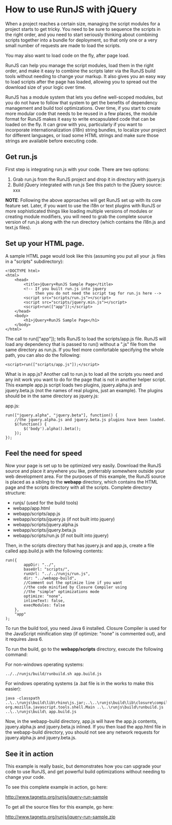 # How to use RunJS with jQuery

When a project reaches a certain size, managing the script modules for a project starts to get tricky. You need to be sure to sequence the scripts in the right order, and you need to start seriously thinking about combining scripts together into a bundle for deployment, so that only one or a very small number of requests are made to load the scripts.

You may also want to load code on the fly, after page load.

RunJS can help you manage the script modules, load them in the right order, and make it easy to combine the scripts later via the RunJS build tools without needing to change your markup. It also gives you an easy way to load scripts after the page has loaded, allowing you to spread out the download size of your logic over time.

RunJS has a module system that lets you define well-scoped modules, but you do not have to follow that system to get the benefits of dependency management and build tool optimizations. Over time, if you start to create more modular code that needs to be reused in a few places, the module format for RunJS makes it easy to write encapsulated code that can be loaded on the fly. It can grow with you, particularly if you want to incorporate internationalization (i18n) string bundles, to localize your project for different languages, or load some HTML strings and make sure those strings are available before executing code.

## Get run.js

First step is integrating run.js with your code. There are two options:

1. Grab run.js from the RunJS project and drop it in directory with jquery.js
2. Build jQuery integrated with run.js See this patch to the jQuery source:
xxx

**NOTE**: Following the above approaches will get RunJS set up with its core feature set. Later, if you want to use the i18n or text plugins with RunJS or more sophisticated things like loading multiple versions of modules or creating module modifiers, you will need to grab the complete source version of run.js along with the run directory (which contains the i18n.js and text.js files).

## Set up your HTML page.

A sample HTML page would look like this (assuming you put all your .js files in a "scripts" subdirectory):

    <!DOCTYPE html>
    <html>
        <head>
            <title>jQuery+RunJS Sample Page</title>
            <!-- If you built run.js into jquery
                 then you do not need the script tag for run.js here -->
            <script src="scripts/run.js"></script>
            <script src="scripts/jquery.min.js"></script>
            <script>run(["app"]);</script>
        </head>
        <body>
            <h1>jQuery+RunJS Sample Page</h1>
        </body>
    </html>

The call to run(["app"]); tells RunJS to load the scripts/app.js file. RunJS will load any dependency that is passed to run() without a ".js" file from the same directory as run.js. If you feel more comfortable specifying the whole path, you can also do the following:

    <script>run(["scripts/app.js"]);</script>

What is in app.js? Another call to run.js to load all the scripts you need and any init work you want to do for the page that is not in another helper script. This example app.js script loads two plugins, jquery.alpha.js and jquery.beta.js (not the names of real plugins, just an example). The plugins should be in the same directory as jquery.js:

app.js:

    run(["jquery.alpha", "jquery.beta"], function() {
        //the jquery.alpha.js and jquery.beta.js plugins have been loaded.
        $(function() {
            $('body').alpha().beta();
        });
    });

## Feel the need for speed

Now your page is set up to be optimized very easily. Download the RunJS source and place it anywhere you like, preferrably somewhere outside your web development area. For the purposes of this example, the RunJS source is placed as a sibling to the **webapp** directory, which contains the HTML page and the scripts directory with all the scripts. Complete directory structure:

* runjs/  (used for the build tools)
* webapp/app.html
* webapp/scripts/app.js
* webapp/scripts/jquery.js (if not built into jquery)
* webapp/scripts/jquery.alpha.js
* webapp/scripts/jquery.beta.js
* webapp/scripts/run.js (if not built into jquery)

Then, in the scripts directory that has jquery.js and app.js, create a file called app.build.js with the following contents:

    run({
            appDir: "../",
            baseUrl: "scripts/",
            runUrl: "../../runjs/run.js",
            dir: "../webapp-build",
            //Comment out the optimize line if you want
            //the code minified by Closure Compiler using
            //the "simple" optimizations mode
            optimize: "none",
            inlineText: false,
            execModules: false
        },
        "app"
    );

To run the build tool, you need Java 6 installed. Closure Compiler is used for the JavaScript minification step (if optimize: "none" is commented out), and it requires Java 6.

To run the build, go to the **webapp/scripts** directory, execute the following command:

For non-windows operating systems:

    ../../runjs/build/runbuild.sh app.build.js

For windows operating systems (a .bat file is in the works to make this easier):

    java -classpath ..\..\runjs\build\lib\rhino\js.jar;..\..\runjs\build\lib\closure\compiler.jar org.mozilla.javascript.tools.shell.Main ..\..\runjs\build\runbuild.js ..\..\runjs\build\ app.build.js

Now, in the webapp-build directory, app.js will have the app.js contents, jquery.alpha.js and jquery.beta.js inlined. If you then load the app.html file in the webapp-build directory, you should not see any network requests for jquery.alpha.js and jquery.beta.js.

## See it in action

This example is really basic, but demonstrates how you can upgrade your code to use RunJS, and get powerful build optimizations without needing to change your code.

To see this complete example in action, go here:

http://www.tagneto.org/runjs/jquery-run-sample

To get all the source files for this example, go here:

http://www.tagneto.org/runjs/jquery-run-sample.zip

